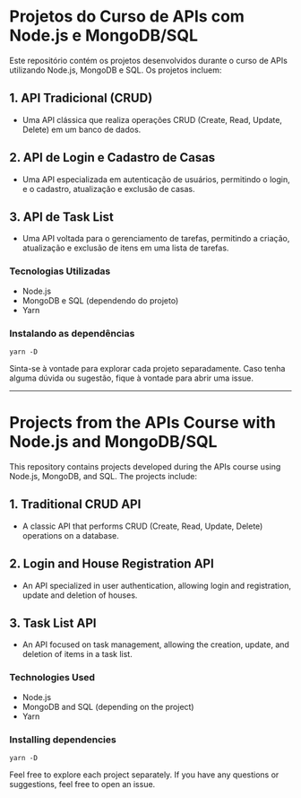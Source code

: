 # Projetos do Curso de APIs com Node.js e MongoDB/SQL

Este repositório contém os projetos desenvolvidos durante o curso de APIs utilizando Node.js, MongoDB e SQL. Os projetos incluem:

## 1. API Tradicional (CRUD)
   - Uma API clássica que realiza operações CRUD (Create, Read, Update, Delete) em um banco de dados.

## 2. API de Login e Cadastro de Casas
   - Uma API especializada em autenticação de usuários, permitindo o login, e o cadastro, atualização e exclusão de casas.

## 3. API de Task List
   - Uma API voltada para o gerenciamento de tarefas, permitindo a criação, atualização e exclusão de itens em uma lista de tarefas.

### Tecnologias Utilizadas
- Node.js
- MongoDB e SQL (dependendo do projeto)
- Yarn

### Instalando as dependências
 `yarn -D`


Sinta-se à vontade para explorar cada projeto separadamente. Caso tenha alguma dúvida ou sugestão, fique à vontade para abrir uma issue.

* * *
# Projects from the APIs Course with Node.js and MongoDB/SQL

This repository contains projects developed during the APIs course using Node.js, MongoDB, and SQL. The projects include:

## 1. Traditional CRUD API
   - A classic API that performs CRUD (Create, Read, Update, Delete) operations on a database.

## 2. Login and House Registration API
   - An API specialized in user authentication, allowing login and registration, update and deletion of houses.

## 3. Task List API
   - An API focused on task management, allowing the creation, update, and deletion of items in a task list.

### Technologies Used
- Node.js
- MongoDB and SQL (depending on the project)
- Yarn

### Installing dependencies
 `yarn -D`


Feel free to explore each project separately. If you have any questions or suggestions, feel free to open an issue.

